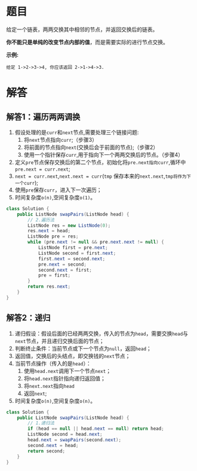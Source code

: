 # 题目

给定一个链表，两两交换其中相邻的节点，并返回交换后的链表。

**你不能只是单纯的改变节点内部的值**，而是需要实际的进行节点交换。

**示例:**

```
给定 1->2->3->4, 你应该返回 2->1->4->3.
```

# 解答
## 解答1：遍历两两调换
1. 假设处理的是`curr`和`next`节点,需要处理三个链接问题:
   1. 将`next`节点指向`curr`;（步骤3）
   2. 将前面的节点指向`next`(交换后会于前面的节点);（步骤2）
   3. 使用一个指针保存`curr`,用于指向下一个两两交换后的节点。（步骤4）
2. 定义`pre`节点保存交换后的第二个节点，初始化将`pre.next指向curr`,循环中`pre.next = curr.next`;
3. `next = curr.next`,`next.next = curr`(`tmp` 保存本来的`next.next`,`tmp将作为下一个curr`);
4. 使用`pre`保存`curr`，进入下一次遍历；
5. 时间复杂度`o(n)`,空间复杂度`o(1)`。

```java
class Solution {
    public ListNode swapPairs(ListNode head) {
        // 2.遍历法
        ListNode res = new ListNode(0);
        res.next = head;
        ListNode pre = res;
        while (pre.next != null && pre.next.next != null) {
            ListNode first = pre.next;
            ListNode second = first.next;
            first.next = second.next;
            pre.next = second;
            second.next = first;
            pre = first;
        }
        return res.next;
    }
}
```
## 解答2：递归
1. 递归假设：假设后面的已经两两交换，传入的节点为`head`，需要交换`head`与`next`节点，并且递归交换后面的节点；
2. 判断终止条件：当前节点或下一个节点为`null`，返回`head`；
3. 返回值，交换后的头结点，即交换钱的`next`节点；
4. 当前节点操作（传入的是`head`）：
   1. 使用`head.next`调用下一个节点`next`；
   2. 将`head.next`指针指向递归返回值；
   3. 将`next.next`指向`head`
   4. 返回`next`;
5. 时间复杂度`o(n)`,空间复杂度`o(n)`。

```java
class Solution {
    public ListNode swapPairs(ListNode head) {
        // 1.递归法
        if (head == null || head.next == null) return head;
        ListNode second = head.next;
        head.next = swapPairs(second.next);
        second.next = head;
        return second;
    }
}
```